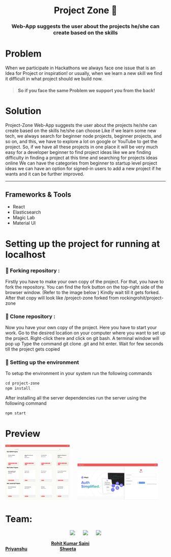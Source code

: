 <center> <h1> Project Zone 🖤 </h1> </center>
<center> <h3> Web-App suggests the user about the projects he/she can create based on the skills </h3> </center>

# Problem
When we participate in Hackathons we always face one issue that is an Idea for Project or inspiration! or usually, when we learn a new skill we find it difficult in what project should we build now.

 >  #### So if you face the same Problem we support you from the back!

 # Solution

Project-Zone Web-App suggests the user about the projects he/she can create based on the skills he/she can choose Like if we learn some new tech, we always search for beginner node projects, beginner projects, and so on, and this, we have to explore a lot on google or YouTube to get the project. So, if we have all these projects in one place it will be very much easy for a developer beginner to find project ideas like we are finding difficulty in finding a project at this time and searching for projects ideas online We can have the categories from beginner to startup level project ideas we can have an option for signed-in users to add a new project if he wants and it can be further improved.
<hr>

## Frameworks & Tools 
- React
- Elasticsearch 
- Magic Lab
- Material UI

# Setting up the project for running at localhost

### 🚩 Forking repository :
Firstly you have to make your own copy of the project. For that, you have to fork the repository. You can find the fork button on the top-right side of the browser window. (Refer to the image below )
Kindly wait till it gets forked.
After that copy will look like <your-user-name>/project-zone forked from rockingrohit/project-zone
 
### 🚩 Clone repository :
Now you have your own copy of the project. Here you have to start your work.
Go to the desired location on your computer where you want to set up the project.
Right-click there and click on git bash. A terminal window will pop up
Type the command git clone <your-fork-url>.git and hit enter.
Wait for few seconds till the project gets copied
 
### 🚩 Setting up the environment
To setup the environment in your system run the following commands
```
cd project-zone
npm install
```

After installing all the server dependencies run the server using the following command

```
npm start
```

# Preview

<p>
 <img src="Project_Img/Demo1_ProjectZone.png" width=40% />&ensp;&ensp;&ensp;
  <img src="Project_Img/Demo3_ProjectZone.png" width=50% />&ensp;&ensp;&ensp;

</p>

 
# Team:

<p align="center">
<img width=20% src= "https://avatars.githubusercontent.com/u/40729749?v=4" />&ensp;&ensp;&ensp;
<img width=20% src="https://avatars.githubusercontent.com/u/55912091?v=4">&ensp;&ensp;&ensp;
<img width=20% src="https://avatars.githubusercontent.com/u/44832446?v=4">
</p>

<p>&ensp;&ensp;&ensp;&ensp;&ensp;&ensp;&ensp;&ensp;&ensp;&ensp;&ensp;&ensp;&ensp;&ensp;&ensp;&ensp;&ensp;&ensp;&ensp;&ensp;
<a href="https://github.com/rockingrohit9639">
 <b>Rohit Kumar Saini</b></a>&ensp;&ensp;&ensp;&ensp;&ensp;&ensp;&ensp;&ensp;&ensp;&ensp;&ensp;
<a href="https://github.com/Priyanshu-official">
 <b>Priyanshu</b></h5></a>&ensp;&ensp;&ensp;&ensp;&ensp;&ensp;&ensp;&ensp;&ensp;&ensp;&ensp;&ensp;&ensp;&ensp;
<a href="https://github.com/raibove"><b>Shweta</b></h5></a>
</p>
